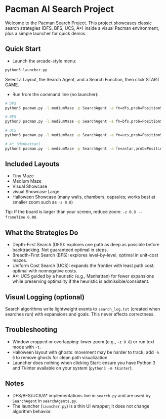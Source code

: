# Pacman AI Search Project

Welcome to the Pacman Search Project. This project showcases classic search strategies (DFS, BFS, UCS, A*) inside a visual Pacman environment, plus a simple launcher for quick demos.

## Quick Start

- Launch the arcade-style menu:
```bash
python3 launcher.py
```
Select a Layout, the Search Agent, and a Search Function, then click START GAME.

- Run from the command line (no launcher):
```bash
# DFS
python3 pacman.py -l mediumMaze -p SearchAgent -a fn=dfs,prob=PositionSearchProblem -z 1

# BFS
python3 pacman.py -l mediumMaze -p SearchAgent -a fn=bfs,prob=PositionSearchProblem -z 1

# UCS
python3 pacman.py -l mediumMaze -p SearchAgent -a fn=ucs,prob=PositionSearchProblem -z 1

# A* (Manhattan)
python3 pacman.py -l mediumMaze -p SearchAgent -a fn=astar,prob=PositionSearchProblem,heuristic=manhattanHeuristic -z 1
```

## Included Layouts
- Tiny Maze
- Medium Maze
- Visual Showcase
- visual Showcase Large
- Halloween Showcase (many walls, chambers, capsules; works best at smaller zoom such as `-z 0.8`)

Tip: If the board is larger than your screen, reduce zoom: `-z 0.8 --frameTime 0.08`.

## What the Strategies Do
- Depth-First Search (DFS): explores one path as deep as possible before backtracking. Not guaranteed optimal in steps.
- Breadth-First Search (BFS): explores level-by-level; optimal in unit-cost mazes.
- Uniform Cost Search (UCS): expands the frontier with least path cost; optimal with nonnegative costs.
- A*: UCS guided by a heuristic (e.g., Manhattan) for fewer expansions while preserving optimality if the heuristic is admissible/consistent.

## Visual Logging (optional)
Search algorithms write lightweight events to `search_log.txt` (created when searches run) with expansions and goals. This never affects correctness.

## Troubleshooting
- Window cropped or overlapping: lower zoom (e.g., `-z 0.8`) or run text mode with `-t`.
- Halloween layout with ghosts: movement may be harder to track; add `-k 0` to remove ghosts for clean path visualization.
- Launcher does nothing when clicking Start: ensure you have Python 3 and Tkinter available on your system (`python3 -m tkinter`).

## Notes
- DFS/BFS/UCS/A* implementations live in `search.py` and are used by `SearchAgent` in `searchAgents.py`.
- The launcher (`launcher.py`) is a thin UI wrapper; it does not change algorithm behavior.
